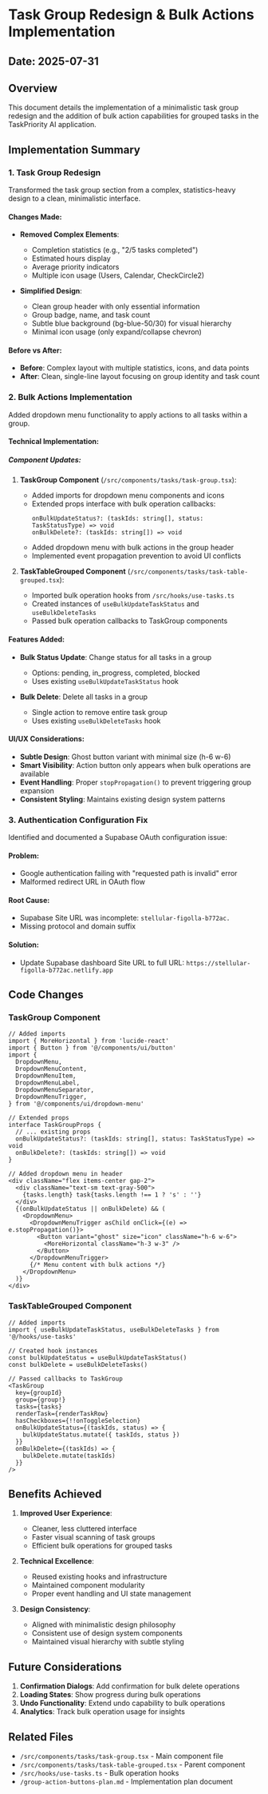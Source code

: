 # Task Group Redesign & Bulk Actions Implementation

## Date: 2025-07-31

## Overview
This document details the implementation of a minimalistic task group redesign and the addition of bulk action capabilities for grouped tasks in the TaskPriority AI application.

## Implementation Summary

### 1. Task Group Redesign
Transformed the task group section from a complex, statistics-heavy design to a clean, minimalistic interface.

#### Changes Made:
- **Removed Complex Elements**:
  - Completion statistics (e.g., "2/5 tasks completed")
  - Estimated hours display
  - Average priority indicators
  - Multiple icon usage (Users, Calendar, CheckCircle2)
  
- **Simplified Design**:
  - Clean group header with only essential information
  - Group badge, name, and task count
  - Subtle blue background (bg-blue-50/30) for visual hierarchy
  - Minimal icon usage (only expand/collapse chevron)

#### Before vs After:
- **Before**: Complex layout with multiple statistics, icons, and data points
- **After**: Clean, single-line layout focusing on group identity and task count

### 2. Bulk Actions Implementation
Added dropdown menu functionality to apply actions to all tasks within a group.

#### Technical Implementation:

##### Component Updates:
1. **TaskGroup Component** (`/src/components/tasks/task-group.tsx`):
   - Added imports for dropdown menu components and icons
   - Extended props interface with bulk operation callbacks:
     ```tsx
     onBulkUpdateStatus?: (taskIds: string[], status: TaskStatusType) => void
     onBulkDelete?: (taskIds: string[]) => void
     ```
   - Added dropdown menu with bulk actions in the group header
   - Implemented event propagation prevention to avoid UI conflicts

2. **TaskTableGrouped Component** (`/src/components/tasks/task-table-grouped.tsx`):
   - Imported bulk operation hooks from `/src/hooks/use-tasks.ts`
   - Created instances of `useBulkUpdateTaskStatus` and `useBulkDeleteTasks`
   - Passed bulk operation callbacks to TaskGroup components

#### Features Added:
- **Bulk Status Update**: Change status for all tasks in a group
  - Options: pending, in_progress, completed, blocked
  - Uses existing `useBulkUpdateTaskStatus` hook
  
- **Bulk Delete**: Delete all tasks in a group
  - Single action to remove entire task group
  - Uses existing `useBulkDeleteTasks` hook

#### UI/UX Considerations:
- **Subtle Design**: Ghost button variant with minimal size (h-6 w-6)
- **Smart Visibility**: Action button only appears when bulk operations are available
- **Event Handling**: Proper `stopPropagation()` to prevent triggering group expansion
- **Consistent Styling**: Maintains existing design system patterns

### 3. Authentication Configuration Fix
Identified and documented a Supabase OAuth configuration issue:

#### Problem:
- Google authentication failing with "requested path is invalid" error
- Malformed redirect URL in OAuth flow

#### Root Cause:
- Supabase Site URL was incomplete: `stellular-figolla-b772ac.`
- Missing protocol and domain suffix

#### Solution:
- Update Supabase dashboard Site URL to full URL: `https://stellular-figolla-b772ac.netlify.app`

## Code Changes

### TaskGroup Component
```tsx
// Added imports
import { MoreHorizontal } from 'lucide-react'
import { Button } from '@/components/ui/button'
import {
  DropdownMenu,
  DropdownMenuContent,
  DropdownMenuItem,
  DropdownMenuLabel,
  DropdownMenuSeparator,
  DropdownMenuTrigger,
} from '@/components/ui/dropdown-menu'

// Extended props
interface TaskGroupProps {
  // ... existing props
  onBulkUpdateStatus?: (taskIds: string[], status: TaskStatusType) => void
  onBulkDelete?: (taskIds: string[]) => void
}

// Added dropdown menu in header
<div className="flex items-center gap-2">
  <div className="text-sm text-gray-500">
    {tasks.length} task{tasks.length !== 1 ? 's' : ''}
  </div>
  {(onBulkUpdateStatus || onBulkDelete) && (
    <DropdownMenu>
      <DropdownMenuTrigger asChild onClick={(e) => e.stopPropagation()}>
        <Button variant="ghost" size="icon" className="h-6 w-6">
          <MoreHorizontal className="h-3 w-3" />
        </Button>
      </DropdownMenuTrigger>
      {/* Menu content with bulk actions */}
    </DropdownMenu>
  )}
</div>
```

### TaskTableGrouped Component
```tsx
// Added imports
import { useBulkUpdateTaskStatus, useBulkDeleteTasks } from '@/hooks/use-tasks'

// Created hook instances
const bulkUpdateStatus = useBulkUpdateTaskStatus()
const bulkDelete = useBulkDeleteTasks()

// Passed callbacks to TaskGroup
<TaskGroup
  key={groupId}
  group={group!}
  tasks={tasks}
  renderTask={renderTaskRow}
  hasCheckboxes={!!onToggleSelection}
  onBulkUpdateStatus={(taskIds, status) => {
    bulkUpdateStatus.mutate({ taskIds, status })
  }}
  onBulkDelete={(taskIds) => {
    bulkDelete.mutate(taskIds)
  }}
/>
```

## Benefits Achieved

1. **Improved User Experience**:
   - Cleaner, less cluttered interface
   - Faster visual scanning of task groups
   - Efficient bulk operations for grouped tasks

2. **Technical Excellence**:
   - Reused existing hooks and infrastructure
   - Maintained component modularity
   - Proper event handling and UI state management

3. **Design Consistency**:
   - Aligned with minimalistic design philosophy
   - Consistent use of design system components
   - Maintained visual hierarchy with subtle styling

## Future Considerations

1. **Confirmation Dialogs**: Add confirmation for bulk delete operations
2. **Loading States**: Show progress during bulk operations
3. **Undo Functionality**: Extend undo capability to bulk operations
4. **Analytics**: Track bulk operation usage for insights

## Related Files
- `/src/components/tasks/task-group.tsx` - Main component file
- `/src/components/tasks/task-table-grouped.tsx` - Parent component
- `/src/hooks/use-tasks.ts` - Bulk operation hooks
- `/group-action-buttons-plan.md` - Implementation plan document